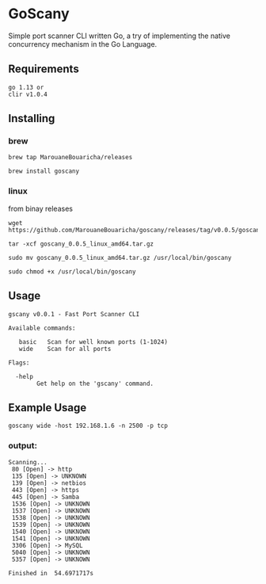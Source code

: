 # GoScany

Simple port scanner CLI written Go,
a try of implementing the native concurrency mechanism in the Go Language.

## Requirements
```
go 1.13 or 
clir v1.0.4
```

## Installing
### brew
```shell
brew tap MarouaneBouaricha/releases
```
```shell
brew install goscany
```
### linux
from binay releases
```
wget https://github.com/MarouaneBouaricha/goscany/releases/tag/v0.0.5/goscany_0.0.5_linux_amd64.tar.gz
```
```
tar -xcf goscany_0.0.5_linux_amd64.tar.gz
```
```
sudo mv goscany_0.0.5_linux_amd64.tar.gz /usr/local/bin/goscany
```
```
sudo chmod +x /usr/local/bin/goscany
```

## Usage
```
gscany v0.0.1 - Fast Port Scanner CLI

Available commands:

   basic   Scan for well known ports (1-1024)
   wide    Scan for all ports

Flags:

  -help
        Get help on the 'gscany' command.

```


## Example Usage

```
goscany wide -host 192.168.1.6 -n 2500 -p tcp

```

### output:

```
Scanning...
 80 [Open] -> http 
 135 [Open] -> UNKNOWN  
 139 [Open] -> netbios  
 443 [Open] -> https    
 445 [Open] -> Samba    
 1536 [Open] -> UNKNOWN 
 1537 [Open] -> UNKNOWN 
 1538 [Open] -> UNKNOWN 
 1539 [Open] -> UNKNOWN 
 1540 [Open] -> UNKNOWN 
 1541 [Open] -> UNKNOWN 
 3306 [Open] -> MySQL   
 5040 [Open] -> UNKNOWN 
 5357 [Open] -> UNKNOWN 

Finished in  54.6971717s

```
